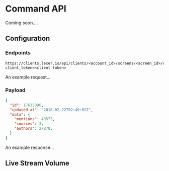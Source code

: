 # Command API

Coming soon....

## Configuration

### Endpoints

```text
https://clients.lexer.io/api/clients/<account_id>/screens/<screen_id>/charts/<chart_id>/result?client_token=<client token>
```

An example request...

### Payload

```json
{
  "id": 17635096,
  "updated_at": "2018-02-22T02:49:02Z",
  "data": {
    "mentions": 40573,
    "sources": 3,
    "authors": 27878,
  }
}
```

An example response...

## Live Stream Volume